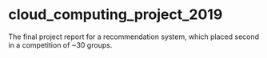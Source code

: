 # cloud_computing_project_2019
The final project report for a recommendation system, which placed second in a competition of ~30 groups.
